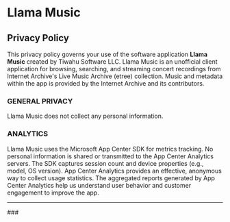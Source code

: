 # Llama Music

## Privacy Policy

This privacy policy governs your use of the software application **Llama Music**
created by Tiwahu Software LLC. Llama Music is an unofficial client application
for browsing, searching, and streaming concert recordings from Internet
Archive's Live Music Archive (etree) collection. Music and metadata within the
app is provided by the Internet Archive and its contributors.

### GENERAL PRIVACY

Llama Music does not collect any personal information.

### ANALYTICS

Llama Music uses the Microsoft App Center SDK for metrics tracking. No personal
information is shared or transmitted to the App Center Analytics servers. The
SDK captures session count and device properties (e.g., model, OS
version). App Center Analytics provides an effective, anonymous way to
collect usage statistics. The aggregated reports generated by App Center
Analytics help us understand user behavior and customer engagement to
improve the app.

----

\#\#\#